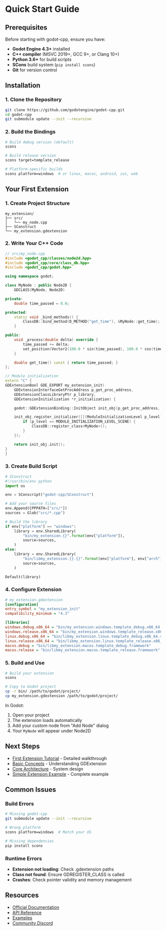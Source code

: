 # Quick Start Guide

## Prerequisites

Before starting with godot-cpp, ensure you have:

- **Godot Engine 4.3+** installed
- **C++ compiler** (MSVC 2019+, GCC 9+, or Clang 10+)
- **Python 3.6+** for build scripts
- **SCons** build system (`pip install scons`)
- **Git** for version control

## Installation

### 1. Clone the Repository

```bash
git clone https://github.com/godotengine/godot-cpp.git
cd godot-cpp
git submodule update --init --recursive
```

### 2. Build the Bindings

```bash
# Build debug version (default)
scons

# Build release version
scons target=template_release

# Platform-specific builds
scons platform=windows  # or linux, macos, android, ios, web
```

## Your First Extension

### 1. Create Project Structure

```
my_extension/
├── src/
│   └── my_node.cpp
├── SConstruct
└── my_extension.gdextension
```

### 2. Write Your C++ Code

```cpp
// src/my_node.cpp
#include <godot_cpp/classes/node2d.hpp>
#include <godot_cpp/core/class_db.hpp>
#include <godot_cpp/godot.hpp>

using namespace godot;

class MyNode : public Node2D {
    GDCLASS(MyNode, Node2D)

private:
    double time_passed = 0.0;

protected:
    static void _bind_methods() {
        ClassDB::bind_method(D_METHOD("get_time"), &MyNode::get_time);
    }

public:
    void _process(double delta) override {
        time_passed += delta;
        set_position(Vector2(100.0 * sin(time_passed), 100.0 * cos(time_passed)));
    }

    double get_time() const { return time_passed; }
};

// Module initialization
extern "C" {
GDExtensionBool GDE_EXPORT my_extension_init(
    GDExtensionInterfaceGetProcAddress p_get_proc_address,
    GDExtensionClassLibraryPtr p_library,
    GDExtensionInitialization *r_initialization) {

    godot::GDExtensionBinding::InitObject init_obj(p_get_proc_address, p_library, r_initialization);

    init_obj.register_initializer([](ModuleInitializationLevel p_level) {
        if (p_level == MODULE_INITIALIZATION_LEVEL_SCENE) {
            ClassDB::register_class<MyNode>();
        }
    });

    return init_obj.init();
}
}
```

### 3. Create Build Script

```python
# SConstruct
#!/usr/bin/env python
import os

env = SConscript("godot-cpp/SConstruct")

# Add your source files
env.Append(CPPPATH=["src/"])
sources = Glob("src/*.cpp")

# Build the library
if env["platform"] == "windows":
    library = env.SharedLibrary(
        "bin/my_extension.{}".format(env["platform"]),
        source=sources,
    )
else:
    library = env.SharedLibrary(
        "bin/libmy_extension.{}.{}".format(env["platform"], env["arch"]),
        source=sources,
    )

Default(library)
```

### 4. Configure Extension

```ini
# my_extension.gdextension
[configuration]
entry_symbol = "my_extension_init"
compatibility_minimum = "4.3"

[libraries]
windows.debug.x86_64 = "bin/my_extension.windows.template_debug.x86_64.dll"
windows.release.x86_64 = "bin/my_extension.windows.template_release.x86_64.dll"
linux.debug.x86_64 = "bin/libmy_extension.linux.template_debug.x86_64.so"
linux.release.x86_64 = "bin/libmy_extension.linux.template_release.x86_64.so"
macos.debug = "bin/libmy_extension.macos.template_debug.framework"
macos.release = "bin/libmy_extension.macos.template_release.framework"
```

### 5. Build and Use

```bash
# Build your extension
scons

# Copy to Godot project
cp -r bin/ /path/to/godot/project/
cp my_extension.gdextension /path/to/godot/project/
```

In Godot:
1. Open your project
2. The extension loads automatically
3. Add your custom node from "Add Node" dialog
4. Your `MyNode` will appear under Node2D

## Next Steps

- [First Extension Tutorial](first-extension.md) - Detailed walkthrough
- [Basic Concepts](basic-concepts.md) - Understanding GDExtension
- [Core Architecture](../architecture/core-architecture.md) - System design
- [Simple Extension Example](../examples/simple-extension.md) - Complete example

## Common Issues

### Build Errors

```bash
# Missing godot-cpp
git submodule update --init --recursive

# Wrong platform
scons platform=windows  # Match your OS

# Missing dependencies
pip install scons
```

### Runtime Errors

- **Extension not loading**: Check .gdextension paths
- **Class not found**: Ensure GDREGISTER_CLASS is called
- **Crashes**: Check pointer validity and memory management

## Resources

- [Official Documentation](https://docs.godotengine.org/en/stable/tutorials/scripting/gdextension/)
- [API Reference](../api-reference/)
- [Examples](../examples/)
- [Community Discord](https://discord.gg/godotengine)
